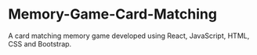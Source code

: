 # Memory-Game-Card-Matching
A card matching memory game developed using React, JavaScript, HTML, CSS and Bootstrap.